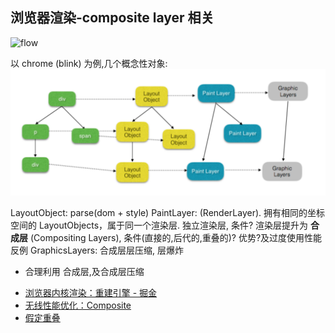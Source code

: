 


## 浏览器渲染-composite layer 相关

![flow](https://developers.google.com/web/fundamentals/performance/rendering/images/stick-to-compositor-only-properties-and-manage-layer-count/frame-no-layout-paint.jpg?hl=zh-cn)

以 chrome (blink) 为例,几个概念性对象:
![](2018-10-11-14-29-14.png)

LayoutObject: parse(dom + style)
PaintLayer: (RenderLayer). 拥有相同的坐标空间的 LayoutObjects，属于同一个渲染层.
         独立渲染层, 条件?
         渲染层提升为 **合成层** (Compositing Layers), 条件(直接的,后代的,重叠的)? 优势?及过度使用性能反例
GraphicsLayers:
         合成层层压缩, 层爆炸



* 合理利用 合成层,及合成层压缩

- [ 浏览器内核渲染：重建引擎 - 掘金](https://juejin.im/post/5bbaa7da6fb9a05d3761aafe?utm_medium=fe&utm_source=weixinqun)
- [无线性能优化：Composite](http://taobaofed.org/blog/2016/04/25/performance-composite/)
- [假定重叠](https://github.com/yoution/AssumedOverlap)